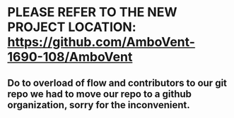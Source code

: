 # PLEASE REFER TO THE NEW PROJECT LOCATION: https://github.com/AmboVent-1690-108/AmboVent
## Do to overload of flow and contributors to our git repo we had to move our repo to a github organization, sorry for the inconvenient.
